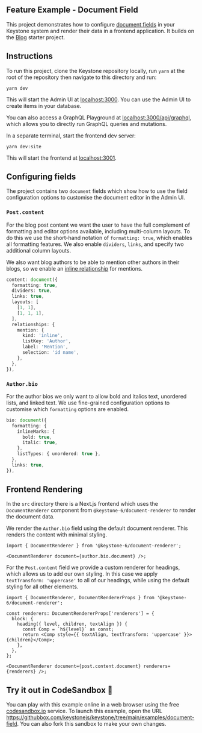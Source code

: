 ## Feature Example - Document Field

This project demonstrates how to configure [document fields](https://keystonejs.com/docs/guides/document-fields) in your Keystone system and render their data in a frontend application.
It builds on the [Blog](../blog) starter project.

## Instructions

To run this project, clone the Keystone repository locally, run `yarn` at the root of the repository then navigate to this directory and run:

```shell
yarn dev
```

This will start the Admin UI at [localhost:3000](http://localhost:3000).
You can use the Admin UI to create items in your database.

You can also access a GraphQL Playground at [localhost:3000/api/graphql](http://localhost:3000/api/graphql), which allows you to directly run GraphQL queries and mutations.

In a separate terminal, start the frontend dev server:

```
yarn dev:site
```

This will start the frontend at [localhost:3001](http://localhost:3001).

## Configuring fields

The project contains two `document` fields which show how to use the field configuration options to customise the document editor in the Admin UI.

### `Post.content`

For the blog post content we want the user to have the full complement of formatting and editor options available, including multi-column layouts.
To do this we use the short-hand notation of `formatting: true`, which enables all formatting features. We also enable `dividers`, `links`, and specify two additional column layouts.

We also want blog authors to be able to mention other authors in their blogs, so we enable an [inline relationship](https://next.keystonejs.com/docs/guides/document-fields#inline-relationships) for mentions.

```ts
content: document({
  formatting: true,
  dividers: true,
  links: true,
  layouts: [
    [1, 1],
    [1, 1, 1],
  ],
  relationships: {
    mention: {
      kind: 'inline',
      listKey: 'Author',
      label: 'Mention',
      selection: 'id name',
    },
  },
}),
```

### `Author.bio`

For the author bios we only want to allow bold and italics text, unordered lists, and linked text.
We use fine-grained configuration options to customise which `formatting` options are enabled.

```ts
bio: document({
  formatting: {
    inlineMarks: {
      bold: true,
      italic: true,
    },
    listTypes: { unordered: true },
  },
  links: true,
}),
```

## Frontend Rendering

In the `src` directory there is a Next.js frontend which uses the `DocumentRenderer` component from `@keystone-6/document-renderer` to render the document data.

We render the `Author.bio` field using the default document renderer.
This renders the content with minimal styling.

```tsx
import { DocumentRenderer } from '@keystone-6/document-renderer';

<DocumentRenderer document={author.bio.document} />;
```

For the `Post.content` field we provide a custom renderer for headings, which allows us to add our own styling.
In this case we apply `textTransform: 'uppercase'` to all of our headings, while using the default styling for all other elements.

```tsx
import { DocumentRenderer, DocumentRendererProps } from '@keystone-6/document-renderer';

const renderers: DocumentRendererProps['renderers'] = {
  block: {
    heading({ level, children, textAlign }) {
      const Comp = `h${level}` as const;
      return <Comp style={{ textAlign, textTransform: 'uppercase' }}>{children}</Comp>;
    },
  },
};

<DocumentRenderer document={post.content.document} renderers={renderers} />;
```

## Try it out in CodeSandbox 🧪

You can play with this example online in a web browser using the free [codesandbox.io](https://codesandbox.io/) service. To launch this example, open the URL <https://githubbox.com/keystonejs/keystone/tree/main/examples/document-field>. You can also fork this sandbox to make your own changes.

